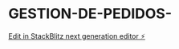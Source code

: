 # GESTION-DE-PEDIDOS-

[Edit in StackBlitz next generation editor ⚡️](https://stackblitz.com/~/github.com/DanDardon/GESTION-DE-PEDIDOS-)